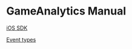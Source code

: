 # GameAnalytics Manual

[iOS SDK](https://gameanalytics.com/docs/item/ios-sdk)

[Event types](https://gameanalytics.com/docs/type/overview)
